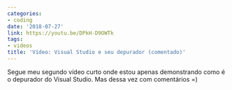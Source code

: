 ```yaml
---
categories:
- coding
date: '2018-07-27'
link: https://youtu.be/DPkH-D9OWTk
tags:
- videos
title: 'Vídeo: Visual Studio e seu depurador (comentado)'
---
```


Segue meu segundo vídeo curto onde estou apenas demonstrando como é o depurador do Visual Studio. Mas dessa vez com comentários =)

